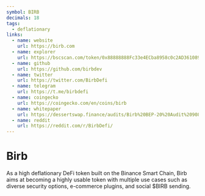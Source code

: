 ```yaml
---
symbol: BIRB
decimals: 18
tags:
  - deflationary
links:
  - name: website
    url: https://birb.com
  - name: explorer
    url: https://bscscan.com/token/0x88888888Fc33e4ECba8958c0c2AD361089E19885
  - name: github
    url: https://github.com/birbdev
  - name: twitter
    url: https://twitter.com/BirbDefi
  - name: telegram
    url: https://t.me/birbdefi
  - name: coingecko
    url: https://coingecko.com/en/coins/birb
  - name: whitepaper
    url: https://dessertswap.finance/audits/Birb%20BEP-20%20Audit%209082831.pdf
  - name: reddit
    url: https://reddit.com/r/BirbDefi/
---
```


# Birb

As a high deflationary DeFi token built on the Binance Smart Chain, Birb aims at becoming a highly usable token with multiple use cases such as diverse security options, e-commerce plugins, and social $BIRB sending.
